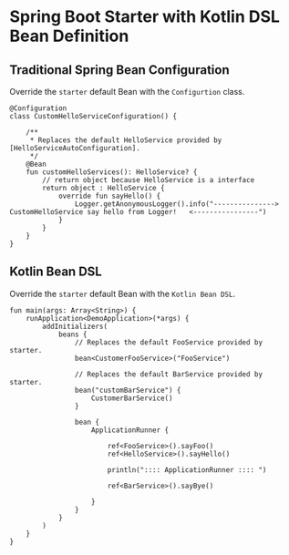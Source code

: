 # Spring Boot Starter with Kotlin DSL Bean Definition

## Traditional Spring Bean Configuration
Override the `starter` default Bean with the `Configurtion` class.
```
@Configuration
class CustomHelloServiceConfiguration() {

    /**
     * Replaces the default HelloService provided by [HelloServiceAutoConfiguration].
     */
    @Bean
    fun customHelloServices(): HelloService? {
        // return object because HelloService is a interface
        return object : HelloService {
            override fun sayHello() {
                Logger.getAnonymousLogger().info("---------------> CustomHelloService say hello from Logger!   <----------------")
            }
        }
    }
}

```


## Kotlin Bean DSL
Override the `starter` default Bean with the `Kotlin Bean DSL`. 
```
fun main(args: Array<String>) {
    runApplication<DemoApplication>(*args) {
        addInitializers(
            beans {
                // Replaces the default FooService provided by starter.
                bean<CustomerFooService>("FooService")

                // Replaces the default BarService provided by starter.
                bean("customBarService") {
                    CustomerBarService()
                }

                bean {
                    ApplicationRunner {

                        ref<FooService>().sayFoo()
                        ref<HelloService>().sayHello()

                        println(":::: ApplicationRunner :::: ")

                        ref<BarService>().sayBye()

                    }
                }
            }
        )
    }
}

```
